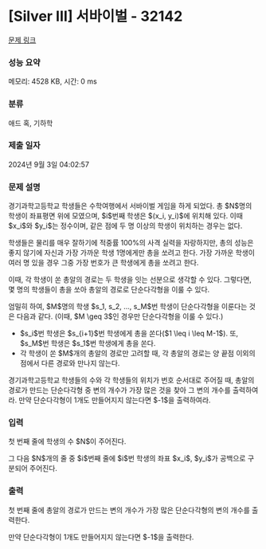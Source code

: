 # [Silver III] 서바이벌 - 32142 

[문제 링크](https://www.acmicpc.net/problem/32142) 

### 성능 요약

메모리: 4528 KB, 시간: 0 ms

### 분류

애드 혹, 기하학

### 제출 일자

2024년 9월 3일 04:02:57

### 문제 설명

<p>경기과학고등학교 학생들은 수학여행에서 서바이벌 게임을 하게 되었다. 총 $N$명의 학생이 좌표평면 위에 모였으며, $i$번째 학생은 $(x_i, y_i)$에 위치해 있다. 이때 $x_i$와 $y_i$는 정수이며, 같은 점에 두 명 이상의 학생이 위치하는 경우는 없다.</p>

<p>학생들은 물리를 매우 잘하기에 적중률 100%의 사격 실력을 자랑하지만, 총의 성능은 좋지 않기에 자신과 가장 가까운 학생 1명에게만 총을 쏘려고 한다. 가장 가까운 학생이 여러 명 있을 경우 그중 가장 번호가 큰 학생에게 총을 쏘려고 한다.</p>

<p>이때, 각 학생이 쏜 총알의 경로는 두 학생을 잇는 선분으로 생각할 수 있다. 그렇다면, 몇 명의 학생들이 총을 쏘아 총알의 경로로 단순다각형을 이룰 수 있다. </p>

<p>엄밀히 하여, $M$명의 학생 $s_1, s_2, ..., s_M$번 학생이 단순다각형을 이룬다는 것은 다음과 같다. (이때, $M \geq 3$인 경우만 단순다각형을 이룰 수 있다.)</p>

<ul>
	<li>$s_i$번 학생은 $s_{i+1}$번 학생에게 총을 쏜다($1 \leq i \leq M-1$). 또, $s_M$번 학생은 $s_1$번 학생에게 총을 쏜다.</li>
	<li>각 학생이 쏜 $M$개의 총알의 경로만 고려할 때, 각 총알의 경로는 양 끝점 이외의 점에서 다른 경로와 만나지 않는다.</li>
</ul>

<p>경기과학고등학교 학생들의 수와 각 학생들의 위치가 번호 순서대로 주어질 때, 총알의 경로가 만드는 단순다각형 중 변의 개수가 가장 많은 것을 찾아 그 변의 개수를 출력하여라. 만약 단순다각형이 1개도 만들어지지 않는다면 $-1$을 출력하여라.</p>

### 입력 

 <p>첫 번째 줄에 학생의 수 $N$이 주어진다.</p>

<p>그 다음 $N$개의 줄 중 $i$번째 줄에 $i$번 학생의 좌표 $x_i$, $y_i$가 공백으로 구분되어 주어진다.</p>

### 출력 

 <p>첫 번째 줄에 총알의 경로가 만드는 변의 개수가 가장 많은 단순다각형의 변의 개수를 출력한다.</p>

<p>만약 단순다각형이 1개도 만들어지지 않는다면 $-1$을 출력한다.</p>


